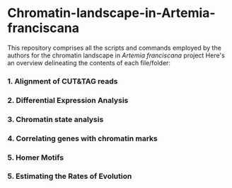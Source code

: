 # Chromatin-landscape-in-Artemia-franciscana

This repository comprises all the scripts and commands employed by the authors for the chromatin landscape in _Artemia franciscana_ project Here's an overview delineating the contents of each file/folder:

### 1. Alignment of CUT&TAG reads[](https://github.com/vkb25/Chromatin-landscape-in-Artemia-franciscana/blob/2e9d8b417df553062a3459cb7209bfb9d1bc9dfb/alignment_processingCUT_TAGreads.md)

### 2. Differential Expression Analysis [](https://github.com/vkb25/Chromatin-landscape-in-Artemia-franciscana/blob/37668bbec89ae1d119ab10fcc47459d322cfd483/kallisto_sleuth.md)

### 3. Chromatin state analysis [](https://github.com/vkb25/Chromatin-landscape-in-Artemia-franciscana/blob/1247e0d01b616c873a643eeba2bd686324f4e69b/Spectacle_running.md)

### 4. Correlating genes with chromatin marks [](https://github.com/vkb25/Chromatin-landscape-in-Artemia-franciscana/blob/de3b996c1b0153ae714dd569e88899b755ee059e/Correlating_Genes_Chromatin_marks.md)

### 5. Homer Motifs

### 5. Estimating the Rates of Evolution [](https://github.com/vkb25/Chromatin-landscape-in-Artemia-franciscana/blob/d8845d07f551f01a13af768e99305db7c04cc7e1/afran_asin_kaks.md)




